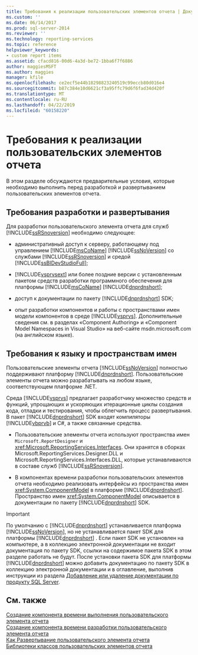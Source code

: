 ```yaml
---
title: Требования к реализации пользовательских элементов отчета | Документы Майкрософт
ms.custom: ''
ms.date: 06/14/2017
ms.prod: sql-server-2014
ms.reviewer: ''
ms.technology: reporting-services
ms.topic: reference
helpviewer_keywords:
- custom report items
ms.assetid: cfacd816-00d6-4a3d-be72-1bba6f7f6886
author: maggiesMSFT
ms.author: maggies
manager: kfile
ms.openlocfilehash: ce2ecf5e44b18298823240519c99eccb80d016e4
ms.sourcegitcommit: b87c384e10d6621cf3a95ffc79d6f6fad34d420f
ms.translationtype: MT
ms.contentlocale: ru-RU
ms.lasthandoff: 04/22/2019
ms.locfileid: "60158220"
---
```

# <a name="custom-report-item-implementation-requirements"></a>Требования к реализации пользовательских элементов отчета
  В этом разделе обсуждаются предварительные условия, которые необходимо выполнить перед разработкой и развертыванием пользовательских элементов отчета.  
  
## <a name="development-and-deployment-requirements"></a>Требования разработки и развертывания  
 Для разработки пользовательского элемента отчета для служб [!INCLUDE[ssRSnoversion](../../includes/ssrsnoversion-md.md)] необходимо следующее:  
  
-   административный доступ к серверу, работающему под управлением [!INCLUDE[msCoName](../../includes/msconame-md.md)] [!INCLUDE[ssNoVersion](../../includes/ssnoversion-md.md)] со службами [!INCLUDE[ssRSnoversion](../../includes/ssrsnoversion-md.md)] и средой [!INCLUDE[ssBIDevStudioFull](../../includes/ssbidevstudiofull-md.md)];  
  
-   [!INCLUDE[vsprvsext](../../includes/vsprvsext-md.md)] или более поздние версии с установленным пакетом средств разработки программного обеспечения для платформы [!INCLUDE[msCoName](../../includes/msconame-md.md)] [!INCLUDE[dnprdnshort](../../includes/dnprdnshort-md.md)];  
  
-   доступ к документации по пакету [!INCLUDE[dnprdnshort](../../includes/dnprdnshort-md.md)] SDK;  
  
-   опыт разработки компонентов и работы с пространствами имен модели компонентов в среде [!INCLUDE[vsprvs](../../includes/vsprvs-md.md)]. Дополнительные сведения см. в разделах «Component Authoring» и «Component Model Namespaces in Visual Studio» на веб-сайте msdn.microsoft.com (на английском языке).  
  
## <a name="language-and-namespace-requirements"></a>Требования к языку и пространствам имен  
 Пользовательские элементы отчета [!INCLUDE[ssNoVersion](../../includes/ssnoversion-md.md)] полностью поддерживают платформу [!INCLUDE[dnprdnshort](../../includes/dnprdnshort-md.md)]. Пользовательские элементы отчета можно разрабатывать на любом языке, соответствующем платформе .NET.  
  
 Среда [!INCLUDE[vsprvs](../../includes/vsprvs-md.md)] предлагает разработчику множество средств и функций, упрощающих и ускоряющих итерационные циклы создания кода, отладки и тестирования, чтобы облегчить процесс развертывания. В пакет [!INCLUDE[dnprdnshort](../../includes/dnprdnshort-md.md)] SDK входят компиляторы [!INCLUDE[vbprvb](../../includes/vbprvb-md.md)] и C#, а также связанные средства.  
  
-   Пользовательские элементы отчета используют пространства имен `Microsoft.ReportDesigner` и <xref:Microsoft.ReportingServices.Interfaces>. Они хранятся в сборках Microsoft.ReportingServices.Designer.DLL и Microsoft.ReportingServices.Interfaces.DLL, которые устанавливаются в составе служб [!INCLUDE[ssRSnoversion](../../includes/ssrsnoversion-md.md)].  
  
-   В компонентах времени разработки пользовательских элементов отчета необходимо реализовать интерфейсы из пространства имен <xref:System.ComponentModel> в платформе [!INCLUDE[dnprdnshort](../../includes/dnprdnshort-md.md)]. Пространство имен <xref:System.ComponentModel> описывается в документации по пакету [!INCLUDE[dnprdnshort](../../includes/dnprdnshort-md.md)] SDK.  
  
> [!IMPORTANT]  
>  По умолчанию с [!INCLUDE[dnprdnshort](../../includes/dnprdnshort-md.md)] устанавливается платформа [!INCLUDE[ssNoVersion](../../includes/ssnoversion-md.md)], но не устанавливается пакет SDK для платформы [!INCLUDE[dnprdnshort](../../includes/dnprdnshort-md.md)] . Если пакет SDK не установлен на компьютере, а в коллекцию электронной документации не входит документация по пакету SDK, ссылки на содержимое пакета SDK в этом разделе работать не будут. После установки пакета SDK для платформы [!INCLUDE[dnprdnshort](../../includes/dnprdnshort-md.md)] можно добавить документацию по пакету SDK в коллекцию электронной документации и в оглавление, выполнив инструкции из раздела [Добавление или удаление документации по продукту SQL Server](../../2014-toc/books-online-for-sql-server-2014.md).  
  
## <a name="see-also"></a>См. также  
 [Создание компонента времени выполнения пользовательского элемента отчета](creating-a-custom-report-item-run-time-component.md)   
 [Создание компонента времени разработки пользовательского элемента отчета](creating-a-custom-report-item-design-time-component.md)   
 [Как Развертывание пользовательского элемента отчета](how-to-deploy-a-custom-report-item.md)   
 [Библиотеки классов пользовательских элементов отчета](custom-report-item-class-libraries.md)  
  
  
